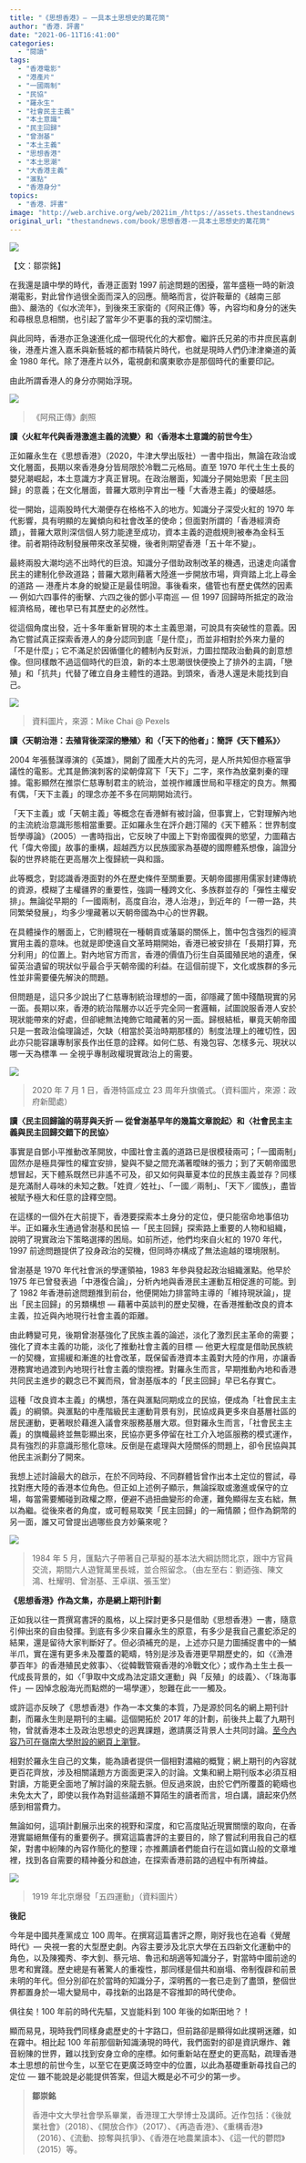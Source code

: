```yaml
---
title: "《思想香港》— 一具本土思想史的萬花筒"
author: "香港．評書"
date: "2021-06-11T16:41:00"
categories:
  - "閱讀"
tags:
  - "香港電影"
  - "港產片"
  - "一國兩制"
  - "民協"
  - "羅永生"
  - "社會民主主義"
  - "本土意識"
  - "民主回歸"
  - "曾澍基"
  - "本土主義"
  - "思想香港"
  - "本土思潮"
  - "大香港主義"
  - "滙點"
  - "香港身分"
topics:
  - "香港．評書"
image: "http://web.archive.org/web/2021im_/https://assets.thestandnews.com/media/photos/think-17_CYGWt.png"
original_url: "thestandnews.com/book/思想香港-一具本土思想史的萬花筒"
---
```

![](http://web.archive.org/web/2021im_/https://assets.thestandnews.com/media/photos/think-17_CYGWt.png)

【文：鄒崇銘】

在我還是讀中學的時代，香港正面對 1997 前途問題的困擾，當年盛極一時的新浪潮電影，對此曾作過很全面而深入的回應。簡略而言，從許鞍華的《越南三部曲》、嚴浩的《似水流年》，到後來王家衛的《阿飛正傳》等，內容均和身分的迷失和尋根息息相關，也引起了當年少不更事的我的深切關注。

與此同時，香港亦正急速進化成一個現代化的大都會。繼許氏兄弟的市井庶民喜劇後，港產片進入嘉禾與新藝城的都市精裝片時代，也就是現時人們仍津津樂道的黃金 1980 年代。除了港產片以外，電視劇和廣東歌亦是那個時代的重要印記。

由此所謂香港人的身分亦開始浮現。

![](http://web.archive.org/web/2021im_/https://assets.thestandnews.com/media/photos/100104137_649243118995434_1040410051694559232_o_hICS6.jpg)
> 《阿飛正傳》劇照

**讀〈火紅年代與香港激進主義的流變〉和〈香港本土意識的前世今生〉**

正如羅永生在《思想香港》（2020，牛津大學出版社）一書中指出，無論在政治或文化層面，長期以來香港身分皆局限於冷戰二元格局。直至 1970 年代土生土長的嬰兒潮崛起，本土意識方才真正冒現。在政治層面，知識分子開始思索「民主回歸」的意義；在文化層面，普羅大眾則孕育出一種「大香港主義」的優越感。

從一開始，這兩股時代大潮便存在格格不入的地方。知識分子深受火紅的 1970 年代影響，具有明顯的左翼傾向和社會改革的使命；但面對所謂的「香港經濟奇蹟」，普羅大眾則深信個人努力能達至成功，資本主義的遊戲規則被奉為金科玉律。前者期待政制發展帶來改革契機，後者則期望香港「五十年不變」。

最終兩股大潮均逃不出時代的巨浪。知識分子借助政制改革的機遇，迅速走向議會民主的建制化參政道路；普羅大眾則藉著大陸進一步開放市場，齊齊踏上北上尋金的道路 — 港產片本身的蛻變正是最佳明證。事後看來，儘管也有歷史偶然的因素 — 例如六四事件的衝擊、六四之後的鄧小平南巡 — 但 1997 回歸時所抵定的政治經濟格局，確也早已有其歷史的必然性。

從這個角度出發，近十多年重新冒現的本土主義思潮，可說具有突破性的意義。因為它嘗試真正探索香港人的身分認同到底「是什麼」，而並非相對於外來力量的「不是什麼」；它不滿足於因循僵化的體制內反對派，力圖拉闊政治動員的創意想像。但同樣敵不過這個時代的巨浪，新的本土思潮很快便換上了排外的主調，「戀殖」和「抗共」代替了確立自身主體性的道路。到頭來，香港人還是未能找到自己。

![](http://web.archive.org/web/2021im_/https://assets.thestandnews.com/media/photos/x_bZmPF.png)
> 資料圖片，來源：Mike Chai @ Pexels

**讀〈天朝治港：去殖背後深深的戀殖〉和〈「天下的他者」：簡評《天下體系》〉**

2004 年張藝謀導演的《英雄》，開創了國產大片的先河，是人所共知但亦極富爭議性的電影。尤其是飾演刺客的梁朝偉寫下「天下」二字，來作為放棄刺秦的理據。電影顯然在推崇仁慈專制君主的統治，並視作維護世局和平穩定的良方。無獨有偶，「天下主義」的理念亦差不多在同期開始流行。

「天下主義」或「天朝主義」等概念在香港鮮有被討論，但事實上，它對理解內地的主流統治意識形態相當重要。正如羅永生在評介趙汀陽的《天下體系：世界制度哲學導論》（2005）一書時指出，它反映了中國上下對帝國復興的慾望，力圖藉古代「偉大帝國」故事的重構，超越西方以民族國家為基礎的國際體系想像，論證分裂的世界終能在更高層次上復歸統一與和諧。

此等概念，對認識香港面對的外在歷史條件至關重要。天朝帝國挪用儒家封建傳統的資源，模糊了主權疆界的重要性，強調一種跨文化、多族群並存的「彈性主權安排」。無論從早期的「一國兩制，高度自治，港人治港」，到近年的「一帶一路，共同繁榮發展」，均多少埋藏著以天朝帝國為中心的世界觀。

在具體操作的層面上，它則體現在一種朝貢或藩屬的關係上，箇中包含強烈的經濟實用主義的意味。也就是即使遠自文革時期開始，香港已被安排在「長期打算，充分利用」的位置上。對內地官方而言，香港的價值乃衍生自英國殖民地的遺產，保留英治遺留的現狀似乎最合乎天朝帝國的利益。在這個前提下，文化或族群的多元性並非需要優先解決的問題。

但問題是，這只多少說出了仁慈專制統治理想的一面，卻隱藏了箇中殘酷現實的另一面。長期以來，香港的統治階層亦以近乎完全同一套邏輯，試圖說服香港人安於現狀能帶來的好處，但卻總無法掩飾它暗藏著的另一面。歸根結柢，畢竟天朝帝國只是一套政治倫理論述，欠缺（相當於英治時期那樣的）制度法理上的確切性，因此亦只能容讓專制家長作出任意的詮釋。如何仁慈、有幾包容、怎樣多元、現狀以哪一天為標準 — 全視乎專制政權現實政治上的需要。

![](http://web.archive.org/web/2021im_/https://assets.thestandnews.com/media/photos/1177865_VspS7.png)
> 2020 年 7 月 1 日，香港特區成立 23 周年升旗儀式。（資料圖片，來源：政府新聞處）

**讀〈民主回歸論的萌芽與夭折 — 從曾澍基早年的幾篇文章說起〉和〈社會民主主義與民主回歸交錯下的民協〉**

事實是自鄧小平推動改革開放，中國社會主義的道路已是很模稜兩可；「一國兩制」固然亦是極具彈性的權宜安排，變與不變之間充滿著曖昧的張力；到了天朝帝國思想冒起，天下體系既然已非遙不可及，卻又如何與華夏本位的民族主義並存？同樣是充滿耐人尋味的未知之數。「姓資／姓社」、「一國／兩制」、「天下／國族」，盡皆被賦予極大和任意的詮釋空間。

在這樣的一個外在大前提下，香港要探索本土身分的定位，便只能宿命地事倍功半。正如羅永生通過曾澍基和民協 —「民主回歸」探索路上重要的人物和組織，說明了現實政治下策略選擇的困局。如前所述，他們均來自火紅的 1970 年代，1997 前途問題提供了投身政治的契機，但同時亦構成了無法逾越的環境限制。

曾澍基是 1970 年代社會派的學運領袖，1983 年參與發起政治組織滙點。他早於 1975 年已曾發表過「中港復合論」，分析內地與香港民主運動互相促進的可能。到了 1982 年香港前途問題推到前台，他便開始力排當時主導的「維持現狀論」，提出「民主回歸」的另類構想 — 藉著中英談判的歷史契機，在香港推動改良的資本主義，拉近與內地現行社會主義的距離。

由此轉變可見，後期曾澍基強化了民族主義的論述，淡化了激烈民主革命的需要；強化了資本主義的功能，淡化了推動社會主義的目標 — 他更大程度是借助民族統一的契機，宣揚緩和漸進的社會改革，既保留香港資本主義對大陸的作用，亦讓香港務實地過渡到內地現行社會主義的懷抱裡。對羅永生而言，早期推動內地和香港共同民主進步的觀念已不翼而飛，曾澍基版本的「民主回歸」早已名存實亡。

這種「改良資本主義」的構想，落在與滙點同期成立的民協，便成為「社會民主主義」的綱領。與滙點的中產階級民主運動背景有別，民協成員更多來自基層社區的居民運動，更著眼於藉進入議會來服務基層大眾。但對羅永生而言，「社會民主主義」的旗幟最終並無彰顯出來，民協亦更多停留在社工介入地區服務的模式運作，具有強烈的非意識形態化意味。反倒是在處理與大陸關係的問題上，卻令民協與其他民主派劃分了開來。

我想上述討論最大的啟示，在於不同時段、不同群體皆曾作出本土定位的嘗試，尋找對應大陸的香港本位角色。但正如上述例子顯示，無論採取或激進或保守的立場，每當需要觸碰到政權之際，便避不過扭曲變形的命運，難免顯得左支右絀，無以為繼。從後來者的角度，或可輕易取笑「民主回歸」的一廂情願；但作為銅幣的另一面，誰又可曾提出過哪些良方妙藥來呢？

![](http://web.archive.org/web/2021im_/https://assets.thestandnews.com/media/photos/20150513005801_GYw11_1200x020copy_cYK3z.jpg)
> 1984 年 5 月，匯點六子帶著自己草擬的基本法大綱訪問北京，跟中方官員交流，期間六人遊覽萬里長城，並合照留念。（由左至右：劉迺強、陳文鴻、杜耀明、曾澍基、王卓祺、張玉堂）

**《思想香港》作為文集，亦是網上期刊計劃**

正如我以往一貫撰寫書評的風格，以上探討更多只是借助《思想香港》一書，隨意引伸出來的自由發揮。到底有多少來自羅永生的原意，有多少是我自己畫蛇添足的結果，還是留待大家判斷好了。但必須補充的是，上述亦只是力圖捕捉書中的一鱗半爪，實在還有更多未及覆蓋的範疇，特別是涉及香港更早期歷史的，如〈《漁港夢百年》的香港殖民史敘事〉、〈從韓戰管窺香港的冷戰文化〉；或作為土生土長一代成長背景的，如〈「爭取中文成為法定語文運動」與「反殖」的歧義〉、〈「珠海事件」— 因悼念殷海光而點燃的一場學運〉，恕難在此一一觸及。

或許這亦反映了《思想香港》作為一本文集的本質，乃是源於同名的網上期刊計劃，而羅永生則是期刊的主編。這個開拓於 2017 年的計劃，前後共上載了九期刊物，曾就香港本土及政治思想史的迥異課題，邀請廣泛背景人士共同討論。[至今內容乃可在嶺南大學附設的網頁上瀏覽](http://web.archive.org/web/20211214103258/https://commons.ln.edu.hk/thinkinghk/about.html)。

相對於羅永生自己的文集，能為讀者提供一個相對濃縮的概覽；網上期刊的內容就更百花齊放，涉及相關議題方方面面更深入的討論。文集和網上期刊版本必須互相對讀，方能更全面地了解討論的來龍去脈。但反過來說，由於它們所覆蓋的範疇也未免太大了，即使以我作為對這些議題不算陌生的讀者而言，坦白講，讀起來仍然感到相當費力。

無論如何，這項計劃展示出來的視野和深度，和它高度貼近現實關懷的取向，在香港實屬絕無僅有的重要例子。撰寫這篇書評的主要目的，除了嘗試利用我自己的框架，對書中紛陳的內容作簡化的整理；亦推薦讀者們能自行在這如寶山般的文章堆裡，找到各自需要的精神養分和啟迪，在探索香港前路的過程中有所裨益。

![](http://web.archive.org/web/2021im_/https://assets.thestandnews.com/media/photos/0_rpi7w.png)
> 1919 年北京爆發「五四運動」（資料圖片）

**後記**

今年是中國共產黨成立 100 周年。在撰寫這篇書評之際，剛好我也在追看《覺醒時代》— 央視一套的大型歷史劇。內容主要涉及北京大學在五四新文化運動中的角色，以及陳獨秀、李大釗、蔡元培、魯迅和胡適等知識分子，對當時中國前途的思考和實踐。歷史總是有著驚人的重複性，那同樣是個共和崩塌、帝制復辟和前景未明的年代。但分別卻在於當時的知識分子，深明舊的一套已走到了盡頭，整個世界都置身於一場大變局中，尋找新的出路是不容推卸的時代使命。

俱往矣！100 年前的時代先驅，又豈能料到 100 年後的如斯田地？！

顯而易見，現時我們同樣身處歷史的十字路口，但前路卻是顯得如此撲朔迷離，如在霧中。相比起 100 年前那個新知識湧現的時代，我們面對的卻是資訊爆炸、雜音紛陳的世界，難以找到安身立命的座標。如何重新站在歷史的更高點，疏理香港本土思想的前世今生，以至它在更廣泛時空中的位置，以此為基礎重新尋找自己的定位 — 雖不能說是必能提供答案，但這大概是必不可少的第一步。

> **鄒崇銘**
> 
> 香港中文大學社會學系畢業，香港理工大學博士及講師。近作包括：《後就業社會》（2018）、《開放合作》（2017）、《再造香港》、《重構香港》（2016）、《流動、掠奪與抗爭》、《香港在地農業讀本》、《這一代的鬱悶》（2015）等。
